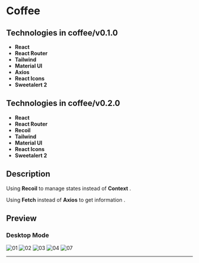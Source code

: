 # Coffee

## Technologies in coffee/v0.1.0

- **React**
- **React Router**
- **Tailwind**
- **Material UI**
- **Axios**
- **React Icons**
- **Sweetalert 2**

## Technologies in coffee/v0.2.0

- **React**
- **React Router**
- **Recoil**
- **Tailwind**
- **Material UI**
- **React Icons**
- **Sweetalert 2**

## Description

Using **Recoil** to manage states instead of **Context** .

Using **Fetch** instead of **Axios** to get information . 


## Preview
### Desktop Mode

![01](https://user-images.githubusercontent.com/100797809/223477213-bfbf4c04-3dc9-477a-9c3f-87393dad0547.png)
![02](https://user-images.githubusercontent.com/100797809/223477263-05c05bbb-bac2-412c-aad3-cdbc85c2e13a.png)
![03](https://github.com/rzvkoli/coffee/assets/100797809/44a49ad2-8643-448f-800b-07ba6b52fef4)
![04](https://user-images.githubusercontent.com/100797809/223477294-9f60453e-0399-48a6-85e1-21e98531bc5b.png)
![07](https://user-images.githubusercontent.com/100797809/223504030-cd66471d-9900-4a2c-8ad8-d46ddf040b80.png)

---
